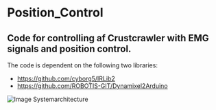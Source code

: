 # Position_Control
## Code for controlling af Crustcrawler with EMG signals and position control.

The code is dependent on the following two libraries:
* https://github.com/cyborg5/IRLib2 
* https://github.com/ROBOTIS-GIT/Dynamixel2Arduino

![Image Systemarchitecture](https://github.com/kajmoerk/DeltaRobotServer/blob/master/Images/systemarchitecture_communication&componentents2.JPG)


